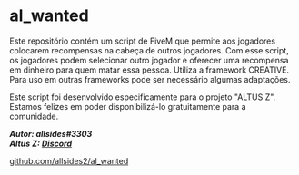 # al_wanted
 Este repositório contém um script de FiveM que permite aos jogadores colocarem recompensas na cabeça de outros jogadores.
 Com esse script, os jogadores podem selecionar outro jogador e oferecer uma recompensa em dinheiro para quem matar essa pessoa. 
 Utiliza a framework CREATIVE. Para uso em outras frameworks pode ser necessário algumas adaptações.
 



 Este script foi desenvolvido especificamente para o projeto "ALTUS Z".
 Estamos felizes em poder disponibilizá-lo gratuitamente para a comunidade.




**_Autor: allsides#3303_**           
**_Altus Z: [Discord](https://discord.gg/altusz)_**

[github.com/allsides2/al_wanted](https://github.com/allsides2/al_wanted)

